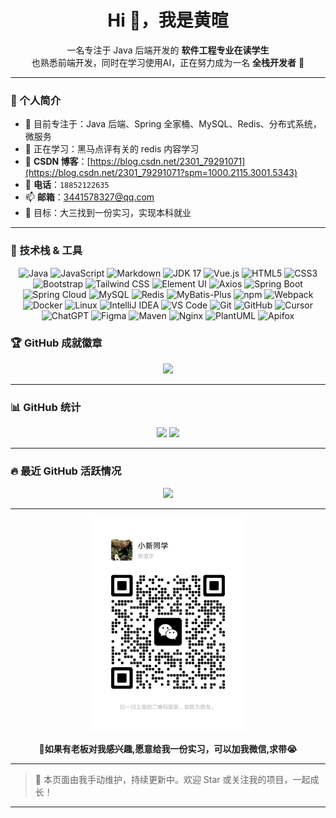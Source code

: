 <h1 align="center">Hi 👋，我是黄暄</h1>

<p align="center">
一名专注于 Java 后端开发的 <b>软件工程专业在读学生</b><br/>
也熟悉前端开发，同时在学习使用AI，正在努力成为一名 <b>全栈开发者</b> 🚀
</p>

---

### 🚀 个人简介

- 🔭 目前专注于：Java 后端、Spring 全家桶、MySQL、Redis、分布式系统，微服务
- 🌱 正在学习：黑马点评有关的 redis 内容学习
- 💬 **CSDN 博客**：[https://blog.csdn.net/2301_79291071](https://blog.csdn.net/2301_79291071?spm=1000.2115.3001.5343)
- 📱 **电话**：`18852122635`
- 📫 **邮箱**：[3441578327@qq.com](mailto:3441578327@qq.com)
- 🎯 目标：大三找到一份实习，实现本科就业

---

### 🧰 技术栈 & 工具

<div align="center">
  <!-- 编程语言 -->
  <img src="https://img.shields.io/badge/Java-007396?style=flat&logo=java&logoColor=white" alt="Java"/>
  <img src="https://img.shields.io/badge/JavaScript-F7DF1E?style=flat&logo=javascript&logoColor=black" alt="JavaScript"/>
  <img src="https://img.shields.io/badge/Markdown-000000?style=flat&logo=markdown&logoColor=white" alt="Markdown"/>
  <img src="https://img.shields.io/badge/JDK-17-007396?style=flat&logo=openjdk&logoColor=white" alt="JDK 17"/> 
  
  <!-- 前端技术 -->
  <img src="https://img.shields.io/badge/Vue.js-4FC08D?style=flat&logo=vue.js&logoColor=white" alt="Vue.js"/>
  <img src="https://img.shields.io/badge/HTML5-E34F26?style=flat&logo=html5&logoColor=white" alt="HTML5"/>
  <img src="https://img.shields.io/badge/CSS3-1572B6?style=flat&logo=css3&logoColor=white" alt="CSS3"/>
  <img src="https://img.shields.io/badge/Bootstrap-7952B3?style=flat&logo=bootstrap&logoColor=white" alt="Bootstrap"/>
  <img src="https://img.shields.io/badge/Tailwind_CSS-38B2AC?style=flat&logo=tailwind-css&logoColor=white" alt="Tailwind CSS"/>
  <img src="https://img.shields.io/badge/Element-UI-20A0FF?style=flat&logo=element-ui&logoColor=white" alt="Element UI"/>
  <img src="https://img.shields.io/badge/Axios-5A29E4?style=flat&logo=axios&logoColor=white" alt="Axios"/> 
  
  <!-- 后端技术 -->
  <img src="https://img.shields.io/badge/Spring%20Boot-6DB33F?style=flat&logo=spring-boot&logoColor=white" alt="Spring Boot"/> 
  <img src="https://img.shields.io/badge/Spring%20Cloud-6DB33F?style=flat&logo=spring-cloud&logoColor=white" alt="Spring Cloud"/> 
  <img src="https://img.shields.io/badge/MySQL-4479A1?style=flat&logo=mysql&logoColor=white" alt="MySQL"/>
  <img src="https://img.shields.io/badge/Redis-DC382D?style=flat&logo=redis&logoColor=white" alt="Redis"/>
  <img src="https://img.shields.io/badge/MyBatis_Plus-009688?style=flat&logo=mybatis&logoColor=white&label=MyBatis-Plus" alt="MyBatis-Plus"/> 
  
  <!-- 工具与环境 -->
  <img src="https://img.shields.io/badge/npm-CB3837?style=flat&logo=npm&logoColor=white" alt="npm"/>
  <img src="https://img.shields.io/badge/Webpack-8DD6F9?style=flat&logo=webpack&logoColor=black" alt="Webpack"/>
  <img src="https://img.shields.io/badge/Docker-2496ED?style=flat&logo=docker&logoColor=white" alt="Docker"/>
  <img src="https://img.shields.io/badge/Linux-FCC624?style=flat&logo=linux&logoColor=black" alt="Linux"/>
  <img src="https://img.shields.io/badge/IntelliJ_IDEA-000000?style=flat&logo=intellij-idea&logoColor=white" alt="IntelliJ IDEA"/>
  <img src="https://img.shields.io/badge/VS_Code-007ACC?style=flat&logo=visual-studio-code&logoColor=white" alt="VS Code"/>
  <img src="https://img.shields.io/badge/Git-F05032?style=flat&logo=git&logoColor=white" alt="Git"/>
  <img src="https://img.shields.io/badge/GitHub-181717?style=flat&logo=github&logoColor=white" alt="GitHub"/>
  <img src="https://img.shields.io/badge/Cursor-21232A?style=flat&logo=cursor&logoColor=white" alt="Cursor"/>
  <img src="https://img.shields.io/badge/ChatGPT-412991?style=flat&logo=openai&logoColor=white" alt="ChatGPT"/>
  <img src="https://img.shields.io/badge/Figma-F24E1E?style=flat&logo=figma&logoColor=white" alt="Figma"/>
  <img src="https://img.shields.io/badge/Maven-C71A36?style=flat&logo=maven&logoColor=white" alt="Maven"/> 
  <img src="https://img.shields.io/badge/Nginx-009639?style=flat&logo=nginx&logoColor=white" alt="Nginx"/> 
  <img src="https://img.shields.io/badge/PlantUML-005F87?style=flat&logo=plantuml&logoColor=white" alt="PlantUML"/> 
  <img src="https://img.shields.io/badge/Apifox-FF2D55?style=flat&logo=apifox&logoColor=white" alt="Apifox"/> 
</div>


### 🏆 GitHub 成就徽章

<p align="center">
  <img src="https://github-profile-trophy.vercel.app/?username=05Huang&theme=gruvbox&row=2&column=4" />
</p>

---

### 📊 GitHub 统计

<p align="center">
  <img src="https://github-readme-stats.vercel.app/api?username=05Huang&show_icons=true&theme=radical" height="180"/>
  <img src="https://github-readme-stats.vercel.app/api/top-langs/?username=05Huang&layout=compact&theme=radical" height="180"/>
</p>

---

### 🔥 最近 GitHub 活跃情况

<p align="center">
  <img src="https://github-readme-streak-stats.herokuapp.com/?user=05Huang&theme=radical" />
</p>

---

<p align="center">
  <img src="mmqrcode1749388196762.png" width="250" />
</p>
<p align="center">
  <b>📱如果有老板对我感兴趣,愿意给我一份实习，可以加我微信,求带😭</b>
</p>

---

> 📌 本页面由我手动维护，持续更新中。欢迎 Star 或关注我的项目，一起成长！


---
